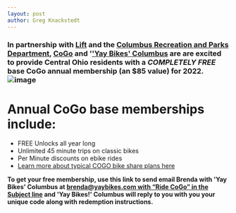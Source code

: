 ```yaml
---
layout: post
author: Greg Knackstedt
---
```


### In partnership with [Lift](https://www.lyft.com/bikes/columbus-oh) and the [Columbus Recreation and Parks Department](https://www.columbus.gov/recreationandparks/programs/CoGo-Bike-Share-Program/), [CoGo](https://cogobikeshare.com/) and '['Yay Bikes' Columbus](https://www.yaybikes.com/) are are excited to **provide Central Ohio residents with a _COMPLETELY FREE_  base CoGo annual membership (an $85 value) for 2022.** ![image](https://user-images.githubusercontent.com/52809959/175823621-01d58c01-649a-4b86-b6fd-61c572943575.png)

# Annual CoGo base memberships include:

- FREE Unlocks all year long
- Unlimited 45 minute trips on classic bikes
- Per Minute discounts on ebike rides
- [Learn more about typical COGO bike share plans here](https://account.cogobikeshare.com/access-plans)


**To get your free membership, use this link to send email Brenda with 'Yay Bikes' Columbus at [brenda@yaybikes.com with “Ride CoGo” in the Subject line](mailto:brenda@yaybikes.com?subject=RideCoGo&body=Hello%20Brenda!%0D%0A%0D%0AI%20was%20interested%20in%20taking%20part%20of%20the%20wonderful%20arrangement%20'Yay%20Bikes'%20Columbus%20has%20with%20CoGo%20posted%20on%20https%3A%2F%2Fwww.yaybikes.com%2F%20and%20https%3A%2F%2Fimages.squarespace-cdn.com%2Fcontent%2Fv1%2F5645dea9e4b0639705d8b2dd%2F81b25aa6-193f-423e-bd0c-094ffabadbe4%2FCoGo%2BMembership%2BGiveaway%2B%2528Rectangle%2BGraphic%2B1%2529.jpg%20.%20Would%20you%20be%20so%20kind%20as%20to%20send%20me%20a%20code%20so%20I%20may%20make%20use%20of%20this%20wonderful%20program%3F%0D%0A%0D%0AThanks%20so%20much!) and 'Yay Bikes!' Columbus will reply to you with you your unique code along with redemption instructions.**
